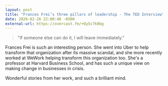 ```yaml
---
layout: post
title: "Frances Frei’s three pillars of leadership - The TED Interview"
date: 2020-02-26 22:00:48 -0500
external-url: https://overcast.fm/+OySc7k0bg
---
```


> "If someone else can do it, I will leave immediately."

Frances Frei is such an interesting person. She went into Uber to help
transform that organization after its massive scandal, and she more
recently worked at WeWork helping transform this organization too. She's a
professor at Harvard Business School, and has such a unique view on making
change in businesses in crisis.

Wonderful stories from her work, and such a brilliant mind.
